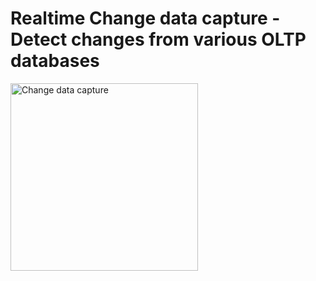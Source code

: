 # Realtime Change data capture - Detect changes from various OLTP databases

<img src="https://tinybird-blog.ghost.io/content/images/2023/10/real-time-change-data-capture-1.png" alt="Change data capture" width="300"/>
